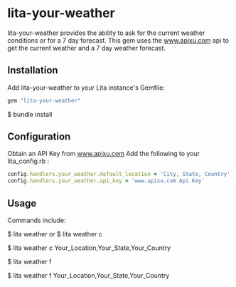 # lita-your-weather

lita-your-weather provides the ability to ask for the current weather conditions or for a 7 day forecast. This gem uses the www.apixu.com api to get the current weather and a 7 day weather forecast.

## Installation

Add lita-your-weather to your Lita instance's Gemfile:

``` ruby
gem "lita-your-weather"
```
$ bundle install

## Configuration

Obtain an API Key from www.apixu.com
Add the following to your lita_config.rb :

``` ruby
config.handlers.your_weather.default_location = 'City, State, Country'
config.handlers.your_weather.api_key = 'www.apixu.com Api Key'
```

## Usage

Commands include:

<!-- For current weather of default location -->
$ lita weather or $ lita weather c
<!-- For current weather of specified location-->
$ lita weather c Your_Location,Your_State,Your_Country

<!-- For weather forecast of default location-->
$ lita weather f
<!-- For weather forecast of specified location-->
$ lita weather f Your_Location,Your_State,Your_Country
